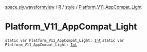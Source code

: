 [space.siy.waveformview](../../index.md) / [R](../index.md) / [style](index.md) / [Platform_V11_AppCompat_Light](./-platform_-v11_-app-compat_-light.md)

# Platform_V11_AppCompat_Light

`static var Platform_V11_AppCompat_Light: `[`Int`](https://kotlinlang.org/api/latest/jvm/stdlib/kotlin/-int/index.html)
`static var Platform_V11_AppCompat_Light: `[`Int`](https://kotlinlang.org/api/latest/jvm/stdlib/kotlin/-int/index.html)